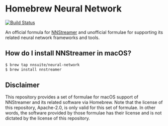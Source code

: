 # Homebrew Neural Network

[![Build Status](https://travis-ci.org/wooksong/homebrew-neural-network.svg?branch=master)](https://travis-ci.org/wooksong/homebrew-neural-network)

An official formula for [NNStreamer](https://github.com/nnsuite/nnstreamer) and unofficial formulae for supporting its related neural network frameworks and tools.

## How do I install NNStreamer in macOS?

```bash
$ brew tap nnsuite/neural-network
$ brew install nnstreamer
```

## Disclaimer

This repository provides a set of formulae for macOS support of NNStreamer and its related software via Homebrew. Note that the license of this repository, Apache-2.0, is only valid for this set of formulae. In other words, the software provided by those formulae has their license and is not dictated by the license of this repository.
